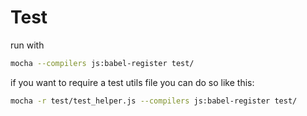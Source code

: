 
# Test

run with

```bash
mocha --compilers js:babel-register test/
```

if you want to require a test utils file you can do so like this:


```bash
mocha -r test/test_helper.js --compilers js:babel-register test/
```

